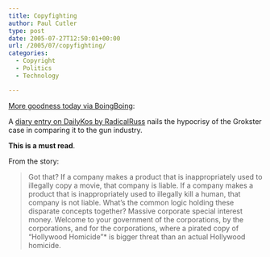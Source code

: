 ```yaml
---
title: Copyfighting
author: Paul Cutler
type: post
date: 2005-07-27T12:50:01+00:00
url: /2005/07/copyfighting/
categories:
  - Copyright
  - Politics
  - Technology

---
```

[More goodness today via BoingBoing][1]:

A [diary entry on DailyKos by RadicalRuss][2] nails the hypocrisy of the Grokster case in comparing it to the gun industry.

**This is a must read**.

From the story:

> Got that? If a company makes a product that is inappropriately used to illegally copy a movie, that company is liable. If a company makes a product that is inappropriately used to illegally kill a human, that company is not liable. What&#8217;s the common logic holding these disparate concepts together? Massive corporate special interest money. Welcome to your government of the corporations, by the corporations, and for the corporations, where a pirated copy of &#8220;Hollywood Homicide&#8221;* is bigger threat than an actual Hollywood homicide.

 [1]: http://www.boingboing.net/2005/07/26/shoot_someone_not_sm.html
 [2]: http://www.dailykos.com/story/2005/7/26/2160/13925
